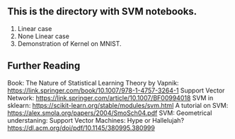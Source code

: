 ## This is the directory with SVM notebooks. 
1. Linear case 
2. None Linear case 
3. Demonstration of Kernel on MNIST.

## Further Reading 
Book: The Nature of Statistical Learning Theory by Vapnik: https://link.springer.com/book/10.1007/978-1-4757-3264-1
Support Vector Network: https://link.springer.com/article/10.1007/BF00994018
SVM in sklearn: https://scikit-learn.org/stable/modules/svm.html
A tutorial on SVM: https://alex.smola.org/papers/2004/SmoSch04.pdf 
SVM: Geometrical understaning: Support Vector Machines: Hype or Hallelujah?   https://dl.acm.org/doi/pdf/10.1145/380995.380999


